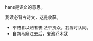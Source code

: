 hans是语文的意思。

我读必背古诗文，这是收获。

- 不赂者以赂者丧
法不责众，我暂时认同。
- 自胡马窥江去后，废池乔木犹
<!--stackedit_data:
eyJoaXN0b3J5IjpbNDU4ODU0OTc3XX0=
-->